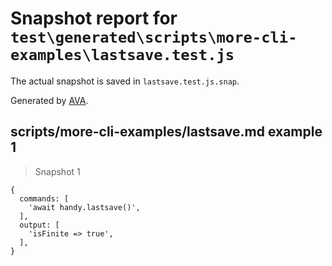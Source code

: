 # Snapshot report for `test\generated\scripts\more-cli-examples\lastsave.test.js`

The actual snapshot is saved in `lastsave.test.js.snap`.

Generated by [AVA](https://ava.li).

## scripts/more-cli-examples/lastsave.md example 1

> Snapshot 1

    {
      commands: [
        'await handy.lastsave()',
      ],
      output: [
        'isFinite => true',
      ],
    }
